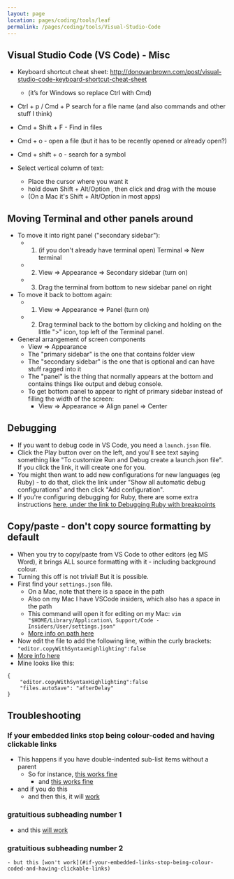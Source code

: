 ```yaml
---
layout: page
location: pages/coding/tools/leaf
permalink: /pages/coding/tools/Visual-Studio-Code
---
```

## Visual Studio Code (VS Code) - Misc

  - Keyboard shortcut cheat sheet:
    [<span class="underline">http://donovanbrown.com/post/visual-studio-code-keyboard-shortcut-cheat-sheet</span>](http://donovanbrown.com/post/visual-studio-code-keyboard-shortcut-cheat-sheet)
    
      - (it’s for Windows so replace Ctrl with Cmd)

  - Ctrl + p / Cmd + P search for a file name (and also commands and
    other stuff I think)

  - Cmd + Shift + F - Find in files

  - Cmd + o - open a file (but it has to be recently opened or already
    open?)

  - Cmd + shift + o - search for a symbol

  - Select vertical column of text: 
    - Place the cursor where you want it
    - hold down Shift + Alt/Option , then click and drag with the mouse
    - (On a Mac it's Shift + Alt/Option in most apps)

## Moving Terminal and other panels around

- To move it into right panel ("secondary sidebar"): 
  - 1. (if you don't already have terminal open) Terminal => New terminal
  - 2. View => Appearance => Secondary sidebar (turn on)
  - 3. Drag the terminal from bottom to new sidebar panel on right
- To move it back to bottom again:
  - 1. View => Appearance => Panel (turn on)
  - 2. Drag terminal back to the bottom by clicking and holding on the little ">" icon, top left of the Terminal panel.
- General arrangement of screen components
  - View => Appearance
  - The "primary sidebar" is the one that contains folder view
  - The "secondary sidebar" is the one that is optional and can have stuff ragged into it
  - The "panel" is the thing that normally appears at the bottom and contains things like output and debug console.
  - To get bottom panel to appear to right of primary sidebar instead of filling the width of the screen:
    - View => Appearance => Align panel => Center

## Debugging

- If you want to debug code in VS Code, you need a `launch.json` file. 
- Click the Play button over on the left, and you'll see text saying something like "To customize Run and Debug create a launch.json file". If you click the link, it will create one for you.
- You might then want to add new configurations for new languages (eg Ruby) - to do that, click the link under "Show all automatic debug configurations"  and then click "Add configuration".
- If you're configuring debugging for Ruby, there are some extra instructions [here, under the link to Debugging Ruby with breakpoints](http://127.0.0.1:4000/pages/coding/lang/oo/Ruby#tutorials-and-guides) 

## Copy/paste - don't copy source formatting by default

- When you try to copy/paste from VS Code to other editors (eg MS Word), it brings ALL source formatting with it - including background colour.
- Turning this off is not trivial! But it is possible.
- First find your `settings.json` file. 
    - On a Mac, note that there is a space in the path
    - Also on my Mac I have VSCode insiders, which also has a space in the path
    - This command will open it for editing on my Mac: `vim "$HOME/Library/Application\ Support/Code - Insiders/User/settings.json"`
    - [More info on path here](https://code.visualstudio.com/docs/getstarted/settings)
- Now edit the file to add the following line, within the curly brackets: `"editor.copyWithSyntaxHighlighting":false`
- [More info here](https://stackoverflow.com/questions/44461520/how-to-turn-off-copy-with-syntax-highlighting)
- Mine looks like this:

```
{
    "editor.copyWithSyntaxHighlighting":false
    "files.autoSave": "afterDelay"
}
```

## Troubleshooting

### If your embedded links stop being colour-coded and having clickable links

- This happens if you have double-indented sub-list items without a parent
  - So for instance, [this works fine](#if-your-embedded-links-stop-being-colour-coded-and-having-clickable-links)
    - and [this works fine](#if-your-embedded-links-stop-being-colour-coded-and-having-clickable-links)
- and if you do this
    - and then this, it will [work](#if-your-embedded-links-stop-being-colour-coded-and-having-clickable-links)

### gratuitious subheading number 1
  - and this [will work](#if-your-embedded-links-stop-being-colour-coded-and-having-clickable-links)

### gratuitious subheading number 2
    - but this [won't work](#if-your-embedded-links-stop-being-colour-coded-and-having-clickable-links)

